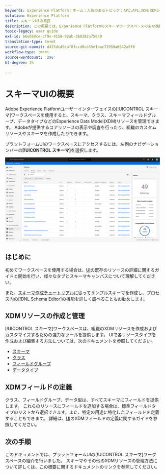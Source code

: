 ```yaml
---
keywords: Experience Platform；ホーム；人気のあるトピック；API;API;XDM;XDMシステム；エクスペリエンスデータモデル；データモデル；ui；ワークスペース；
solution: Experience Platform
title: スキーマUIの概要
description: この概要では、Experience Platformのスキーマワークスペースの主な機能について説明します。
topic-legacy: user guide
exl-id: b6e089ce-cf9e-4150-92ab-368382a75049
translation-type: tm+mt
source-git-commit: d425dcd9caf8fccd0cb35e1bac73950a6042a0f8
workflow-type: tm+mt
source-wordcount: '296'
ht-degree: 3%

---
```


#  スキーマUIの概要

Adobe Experience Platformユーザーインターフェイスの[!UICONTROL スキーマ]ワークスペースを使用すると、スキーマ、クラス、スキーマフィールドグループ、データタイプなどのExperience Data Model(XDM)リソースを管理できます。 Adobeが提供するコアリソースの表示や調査を行ったり、組織のカスタムリソースやスキーマを作成したりできます。

プラットフォームUIのワークスペースにアクセスするには、左側のナビゲーションバーの&#x200B;**[!UICONTROL スキーマ]**&#x200B;を選択します。

![](../images/ui/overview/schemas-tab.png)

## はじめに

初めてワークスペースを使用する場合は、[UI](./explore.md)の既存のリソースの詳細に関するガイドと開始を行い、様々なタブとスキーマキャンバスについて理解してください。

また、[スキーマ作成チュートリアル](../tutorials/create-schema-ui.md)に従ってサンプルスキーマを作成し、プロセス内の[!DNL Schema Editor]の機能を詳しく調べることもお勧めします。

## XDMリソースの作成と管理

[!UICONTROL スキーマ]ワークスペースは、組織のXDMリソースを作成およびカスタマイズするための強力なツールを提供します。 UIで各リソースタイプを作成および編集する方法については、次のドキュメントを参照してください。

* [スキーマ](./resources/schemas.md)
* [クラス](./resources/classes.md)
* [フィールドグループ](./resources/field-groups.md)
* [データタイプ](./resources/data-types.md)

## XDMフィールドの定義

クラス、フィールドグループ、データ型は、すべてスキーマにフィールドを提供します。 これらのリソースにフィールドを追加する場合は、標準フィールドタイプのリストから選択できます。また、特定の用途に特化したフィールドを定義することもできます。 詳細は、[UI](./fields/overview.md)のXDMフィールドの定義に関するガイドを参照してください。

## 次の手順

このドキュメントでは、プラットフォームUIの[!UICONTROL スキーマ]ワークスペースの紹介を行いました。 スキーマやその他のXDMリソースの管理方法について詳しくは、この概要に関するドキュメントのリンクを参照してください。
